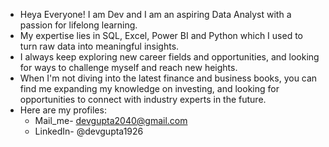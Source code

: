
* Heya Everyone! I am Dev and I am an aspiring Data Analyst with a passion for lifelong learning.
* My expertise lies in SQL, Excel, Power BI and Python which I used to turn raw data into meaningful insights.
* I always keep exploring new career fields and opportunities, and looking for ways to challenge myself and reach new heights.
* When I'm not diving into the latest finance and business books, you can find me expanding my knowledge on investing, and looking for opportunities to connect with industry experts in the future.
* Here are my profiles:
  -    Mail_me- devgupta2040@gmail.com
  -    LinkedIn- @devgupta1926

<!---
devgupta1907/devgupta1907 is a ✨ special ✨ repository because its `README.md` (this file) appears on your GitHub profile.
You can click the Preview link to take a look at your changes.
--->
